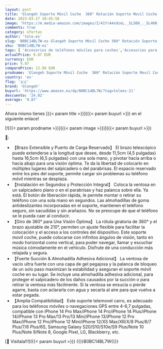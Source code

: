 ```yaml
---
layout: post
title: 'Glangeh Soporte Móvil Coche  360° Rotación Soporte Movil Coche con Ventosa Fuerte para Parabrisas y Salpicadero  Brazo Extensible Suporte Telemovel Carro Compatible con iPhone Galaxy y Más 4-7” Móvil'
date: 2023-03-27 10:45:58
image: 'https://m.media-amazon.com/images/I/41YrA4x9zeL._SL500_._SL400_.jpg'
comments: true
category: ofertas
author: 'tole.es'
slug: 'B0BC14BL7W-es Glangeh Soporte Móvil Coche 360° Rotación Soporte Movil...'
sku: 'B0BC14BL7W-es'
tags: [ 'Accesorios de teléfonos móviles para coches','Accesorios para móviles','Comunicación móvil y accesorios','Cunas de teléfonos móviles para coches','Electrónica','glangeh','iphone','🇪🇸', ]
actualPrice: 9.87 EUR
currency: EUR
price: 9.87
comparePrice: 12.99 EUR
prodname: 'Glangeh Soporte Móvil Coche  360° Rotación Soporte Movil Coche con Ventosa Fuerte para Parabrisas y Salpicadero  Brazo Extensible Suporte Telemovel Carro Compatible con iPhone Galaxy y Más 4-7” Móvil'
country: 'es'
flag: '🇪🇸'
brand: 'Glangeh'
buyurl: 'https://www.amazon.es/dp/B0BC14BL7W/?tag=tolees-21'
descuento: '24.02'
average: '9.87'
---
```


Ahora mismo tienes [{{< param title >}}]({{< param buyurl >}}) en el siguiente enlace!

[![{{< param prodname >}}]({{< param image >}})]({{< param buyurl >}})

🔎:

- 【Brazo Extensible y Puerto de Carga Reservado】 El brazo telescópico puede extenderse a la longitud que desee, desde 11,5cm (4,5 pulgadas) hasta 16,5cm (6,5 pulgadas) con una sola mano, y pivotar hacia arriba o hacia abajo para una visión óptima. Te da la libertad de colocarlo en múltiples lugares del salpicadero o del parabrisas. El espacio reservado entre los pies del soporte, permite cargar sin problemas su teléfono móvil mientras se desplaza.
- 【Instalación en Segundos y Protección Integral】 Coloca la ventosa en un salpicadero plano o en el parabrisas y haz palanca sobre ella. Ya está. El botón de liberación rápida, le permite montar o retirar su teléfono con una sola mano en segundos. Las almohadillas de goma antideslizantes incorporadas en el soporte, mantienen el teléfono seguro, sin sacudidas y sin arañazos. No se preocupe de que el teléfono se le pueda caer al conducir.
- 【Giro de 360° para Una Visión Óptima】 La rótula giratoria de 360° y el brazo ajustable de 210°, permiten un ajuste flexible para facilitar la colocación y el acceso a los controles del dispositivo. Este soporte movil coche, puede colocarse con infinitos ángulos de visión, tanto en modo horizontal como vertical, para poder navegar, llamar y escuchar música cómodamente en el vehículo. Disfrute de una conducción más relajada y segura.
- 【Fuerte Succión & Almohadilla Adhesiva Adicional】 La ventosa de vacío ultra fuerte con una capa de gel pegajosa y la palanca de bloqueo de un solo paso maximizan la estabilidad y aseguran el soporte móvil coche en su lugar. Se incluye una almohadilla adhesiva adicional, para proteger el salpicadero de los daños causados por la succión o para retirar la ventosa más fácilmente. Si la ventosa se ensucia o pierde agarre, basta con aclararla con agua y secarla al aire para que vuelva a estar pegada.
- 【Amplia Compatibilidad】 Este suporte telemovel carro, es adecuado para los teléfonos móviles o navegaciones GPS entre 4-6,7 pulgadas, compatible con iPhone 14 Pro Max/iPhone 14 Pro/iPhone 14 Plus/iPhone 14/iPhone 13 Pro Max/13 Pro/13 Mini/iPhone 13/iPhone 12 Pro Max/iPhone 12 Pro/iPhone 12 Mini/iPhone 12/XS Max/XR/X/8 Plus/8/7 Plus/7/6 Plus/6S, Samsung Galaxy S20/S10/S10e/S9 Plus/Note 10 Plus/Note 9/Note 8, Google Pixel, LG, Blackberry, etc.

[🛒 Visítala!!!]({{< param buyurl >}})
{{<world>}}B0BC14BL7W{{</world>}}
